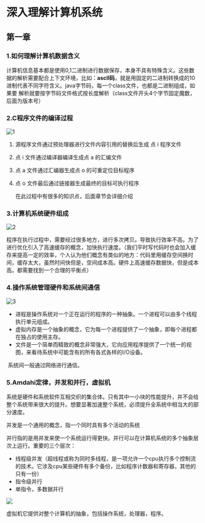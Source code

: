# 深入理解计算机系统

## 第一章

### 1.如何理解计算机数据含义



​		计算机信息基本都是使用0,1二进制进行数据保存，本身不具有特殊含义。这些数据的解析需要配合上下文环境，比如：**ascII码**，就是用固定的二进制转换成的10进制代表不同字符含义。java字节码，每一个class文件，也都是二进制组成，如果要 解析就要按字节码文件格式按长度解析（class文件开头4个字节固定魔数，后面为版本号）



### 2.C程序文件的编译过程



![1](https://upload-images.jianshu.io/upload_images/1829481-f6bc11d4254c5c5e.png?imageMogr2/auto-orient/strip%7CimageView2/2/w/1240)

1. 源程序文件通过预处理器进行文件内容引用的替换后生成 点 i 程序文件

2. 点 i 文件通过编译器编译生成点 a 的汇编文件

3. 点 a 文件通过汇编器生成点 o 的可重定位目标程序

4. 点 o 文件最后通过链接器生成最终的目标可执行程序

   

   在此过程中有很多的知识点，后面章节会详细介绍

   

### 3.计算机系统硬件组成



![2](https://upload-images.jianshu.io/upload_images/1829481-5b7a04edbea00769.png?imageMogr2/auto-orient/strip%7CimageView2/2/w/1240)



程序在执行过程中，需要经过很多地方，进行多次拷贝。导致执行效率不高。为了进行优化引入了高速缓存的概念，加快执行速度。（我们平时写代码时也会加入缓存来提高一定的效率，个人认为他们概念有类似的地方：代码里用缓存空间换时间，缓存太大，虽然时间快但是，空间成本高。硬件上高速缓存数据快，但是成本高。都需要找到一个合理的平衡点）



### 4.操作系统管理硬件和系统间通信



![3](https://upload-images.jianshu.io/upload_images/1829481-9802b0f3e6a95dd5.png?imageMogr2/auto-orient/strip%7CimageView2/2/w/1240)



- 进程是操作系统对一个正在运行的程序的一种抽象。一个进程可以由多个线程执行单元组成。
- 虚拟内存是一个抽象的概念，它为每一个进程提供了一个抽象，即每个进程都在独占的使用主存。
- 文件是一个简单而精致的概念非常强大，它向应用程序提供了一个统一的视图，来看待系统中可能含有的所有各式各样的I/O设备。



​	系统间一般通过网络进行通信。



### 5.Amdahi定律，并发和并行，虚拟机



​		系统是硬件和系统软件互相交织的集合体。只有其中一小块的性能提升，并不会给整个系统带来很大的提升。想要显著加速整个系统，必须提升全系统中相当大的部分速度。



并发是一个通用的概念，指一个同时具有多个活动的系统

并行指的是用并发来使一个系统运行得更快。并行可以在计算机系统的多个抽象层次上运行。重要的三个层次：

- 线程级并发（超线程或称为同时多线程，是一项允许一个cpu执行多个控制流的技术。它涉及cpu某些硬件有多个备份，比如程序计数器和寄存器，其他的只有一份）
- 指令级并行
- 单指令，多数据并行



![](https://upload-images.jianshu.io/upload_images/1829481-b5850d321f0d1785.png?imageMogr2/auto-orient/strip%7CimageView2/2/w/1240)



虚拟机它提供对整个计算机的抽象，包括操作系统，处理器，程序。